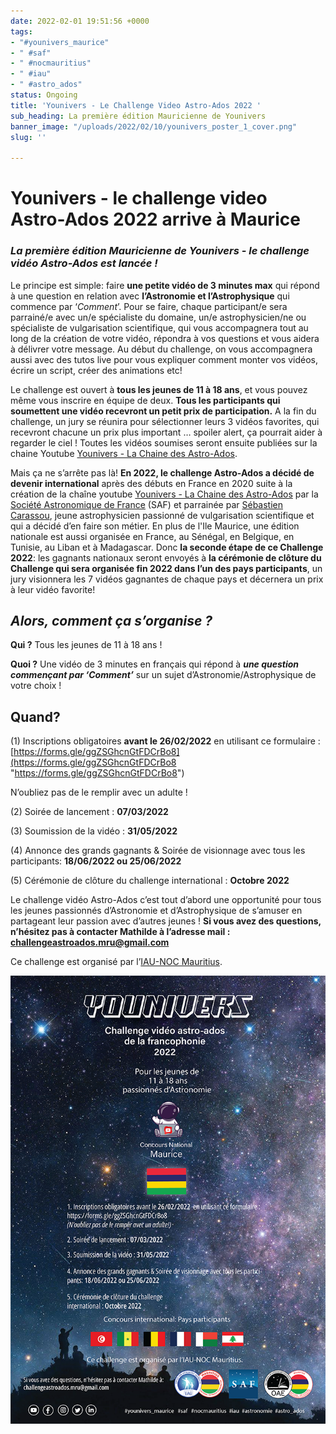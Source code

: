 ```yaml
---
date: 2022-02-01 19:51:56 +0000
tags:
- "#younivers_maurice"
- " #saf"
- " #nocmauritius"
- " #iau"
- " #astro_ados"
status: Ongoing
title: 'Younivers - Le Challenge Video Astro-Ados 2022 '
sub_heading: La première édition Mauricienne de Younivers
banner_image: "/uploads/2022/02/10/younivers_poster_1_cover.png"
slug: ''

---
```

# **Younivers - le challenge video Astro-Ados 2022 arrive à Maurice**

### **_La première édition Mauricienne de Younivers - le challenge vidéo Astro-Ados est lancée !_**

Le principe est simple: faire **une petite vidéo de 3 minutes max** qui répond à une question en relation avec **l’Astronomie et l’Astrophysique** qui commence par ‘_Comment_’. Pour se faire, chaque participant/e sera parrainé/e avec un/e spécialiste du domaine, un/e astrophysicien/ne ou spécialiste de vulgarisation scientifique, qui vous accompagnera tout au long de la création de votre vidéo, répondra à vos questions et vous aidera à délivrer votre message. Au début du challenge, on vous accompagnera aussi avec des tutos live pour vous expliquer comment monter vos vidéos, écrire un script, créer des animations etc!

Le challenge est ouvert à **tous les jeunes de 11 à 18 ans**, et vous pouvez même vous inscrire en équipe de deux. **Tous les participants qui soumettent une vidéo recevront un petit prix de participation.** A la fin du challenge, un jury se réunira pour sélectionner leurs 3 vidéos favorites, qui recevront chacune un prix plus important … spoiler alert, ça pourrait aider à regarder le ciel ! Toutes les vidéos soumises seront ensuite publiées sur la chaine Youtube [Younivers - La Chaine des Astro-Ados](https://www.youtube.com/channel/UC0hBwhCzauxWlRzQ3iD99HQ).

Mais ça ne s’arrête pas là! **En 2022, le challenge Astro-Ados a décidé de devenir international** après des débuts en France en 2020 suite à la création de la chaîne youtube [Younivers - La Chaine des Astro-Ados](https://www.youtube.com/channel/UC0hBwhCzauxWlRzQ3iD99HQ) par la [Société Astronomique de France](https://saf-astronomie.fr/younivers/) (SAF) et parrainée par [Sébastien Carassou](https://www.sebastiencarassou.com/), jeune astrophysicien passionné de vulgarisation scientifique et qui a décidé d’en faire son métier. En plus de l'Ile Maurice, une édition nationale est aussi organisée en France, au Sénégal, en Belgique, en Tunisie, au Liban et à Madagascar. Donc **la seconde étape de ce Challenge 2022**: les gagnants nationaux seront envoyés à **la cérémonie de clôture du Challenge qui sera organisée fin 2022 dans l’un des pays participants**, un jury visionnera les 7 vidéos gagnantes de chaque pays et décernera un prix à leur vidéo favorite!

## **_Alors, comment ça s’organise ?_**

**Qui ?** Tous les jeunes de 11 à 18 ans !

**Quoi ?** Une vidéo de 3 minutes en français qui répond à **_une question commençant par ‘Comment’_** sur un sujet d’Astronomie/Astrophysique de votre choix !

## **Quand?**

(1) Inscriptions obligatoires **avant le 26/02/2022** en utilisant ce formulaire : [https://forms.gle/ggZSGhcnGtFDCrBo8](https://forms.gle/ggZSGhcnGtFDCrBo8 "https://forms.gle/ggZSGhcnGtFDCrBo8")

N’oubliez pas de le remplir avec un adulte !

(2) Soirée de lancement : **07/03/2022**

(3) Soumission de la vidéo : **31/05/2022**

(4) Annonce des grands gagnants & Soirée de visionnage avec tous les participants: **18/06/2022 ou 25/06/2022**

(5) Cérémonie de clôture du challenge international : **Octobre 2022**

Le challenge vidéo Astro-Ados c’est tout d’abord une opportunité pour tous les jeunes passionnés d’Astronomie et d’Astrophysique de s’amuser en partageant leur passion avec d’autres jeunes ! **Si vous avez des questions, n’hésitez pas à contacter Mathilde à l’adresse mail :** [**challengeastroados.mru@gmail.com**](mailto:challengeastroados.mru@gmail.com)

Ce challenge est organisé par l’[IAU-NOC Mauritius](https://iau-noc-mur.netlify.app/).

![](/uploads/2022/02/10/younivers_poster_3_700px.png)